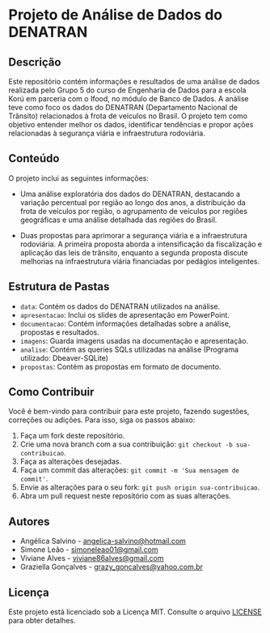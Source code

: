 # Projeto de Análise de Dados do DENATRAN

## Descrição
Este repositório contém informações e resultados de uma análise de dados realizada pelo Grupo 5 do curso de Engenharia de Dados para a escola Korú em parceria com o Ifood, no módulo de Banco de Dados. A análise teve como foco os dados do DENATRAN (Departamento Nacional de Trânsito) relacionados à frota de veículos no Brasil. O projeto tem como objetivo entender melhor os dados, identificar tendências e propor ações relacionadas à segurança viária e infraestrutura rodoviária.

## Conteúdo
O projeto inclui as seguintes informações:

- Uma análise exploratória dos dados do DENATRAN, destacando a variação percentual por região ao longo dos anos, a distribuição da frota de veículos por região, o agrupamento de veículos por regiões geográficas e uma análise detalhada das regiões do Brasil.

- Duas propostas para aprimorar a segurança viária e a infraestrutura rodoviária. A primeira proposta aborda a intensificação da fiscalização e aplicação das leis de trânsito, enquanto a segunda proposta discute melhorias na infraestrutura viária financiadas por pedágios inteligentes.

## Estrutura de Pastas
- `data`: Contém os dados do DENATRAN utilizados na análise.
- `apresentacao`: Inclui os slides de apresentação em PowerPoint.
- `documentacao`: Contém informações detalhadas sobre a análise, propostas e resultados.
- `imagens`: Guarda imagens usadas na documentação e apresentação.
- `analise`: Contém as queries SQLs utilizadas na análise (Programa utilizado: Dbeaver-SQLite)
- `propostas`: Contém as propostas em formato de documento.

## Como Contribuir
Você é bem-vindo para contribuir para este projeto, fazendo sugestões, correções ou adições. Para isso, siga os passos abaixo:

1. Faça um fork deste repositório.
2. Crie uma nova branch com a sua contribuição: `git checkout -b sua-contribuicao`.
3. Faça as alterações desejadas.
4. Faça um commit das alterações: `git commit -m 'Sua mensagem de commit'`.
5. Envie as alterações para o seu fork: `git push origin sua-contribuicao`.
6. Abra um pull request neste repositório com as suas alterações.

## Autores
- Angélica Salvino - angelica-salvino@hotmail.com
- Simone Leão - simoneleao01@gmail.com
- Viviane Alves - viviane86alves@gmail.com
- Graziella Gonçalves - grazy_goncalves@yahoo.com.br


## Licença
Este projeto está licenciado sob a Licença MIT. Consulte o arquivo [LICENSE](LICENSE) para obter detalhes.

